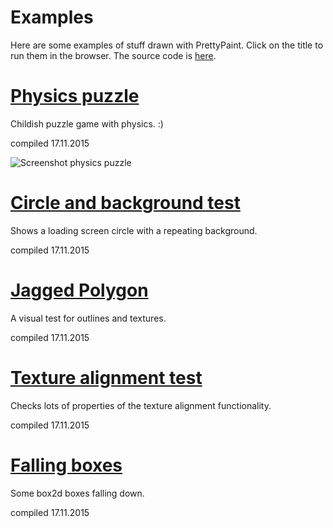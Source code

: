 # Examples
Here are some examples of stuff drawn with PrettyPaint. Click on the title to run them in the browser.
The source code is [here](core/src/org/ams/testapps).

# [Physics puzzle](http://amsoftware.org/PrettyPaint/PhysicsPuzzle/)
Childish puzzle game with physics.  :)

compiled 17.11.2015

![Screenshot physics puzzle](http://amsoftware.org/PrettyPaint/physics%20puzzle%20screenshot.png "Screenshot physics puzzle")





# [Circle and background test](http://amsoftware.org/PrettyPaint/CircleAndBackground/)

Shows a loading screen circle with a repeating background.

compiled 17.11.2015

# [Jagged Polygon](http://amsoftware.org/PrettyPaint/JaggedPolygon/)
A visual test for outlines and textures.

compiled 17.11.2015

# [Texture alignment test](http://amsoftware.org/PrettyPaint/TextureAlignmentTest/)
Checks lots of properties of the texture alignment functionality.

compiled 17.11.2015

# [Falling boxes](http://amsoftware.org/PrettyPaint/Falling%20Boxes/)
Some box2d boxes falling down.

compiled 17.11.2015

